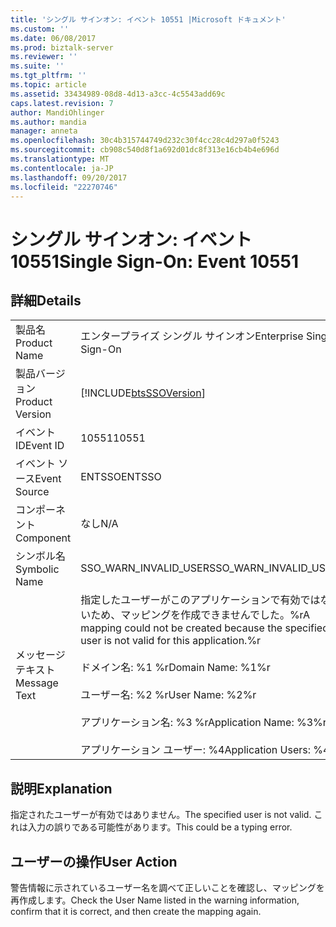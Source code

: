 ```yaml
---
title: 'シングル サインオン: イベント 10551 |Microsoft ドキュメント'
ms.custom: ''
ms.date: 06/08/2017
ms.prod: biztalk-server
ms.reviewer: ''
ms.suite: ''
ms.tgt_pltfrm: ''
ms.topic: article
ms.assetid: 33434989-08d8-4d13-a3cc-4c5543add69c
caps.latest.revision: 7
author: MandiOhlinger
ms.author: mandia
manager: anneta
ms.openlocfilehash: 30c4b315744749d232c30f4cc28c4d297a0f5243
ms.sourcegitcommit: cb908c540d8f1a692d01dc8f313e16cb4b4e696d
ms.translationtype: MT
ms.contentlocale: ja-JP
ms.lasthandoff: 09/20/2017
ms.locfileid: "22270746"
---
```

# <a name="single-sign-on-event-10551"></a><span data-ttu-id="55b31-102">シングル サインオン: イベント 10551</span><span class="sxs-lookup"><span data-stu-id="55b31-102">Single Sign-On: Event 10551</span></span>
## <a name="details"></a><span data-ttu-id="55b31-103">詳細</span><span class="sxs-lookup"><span data-stu-id="55b31-103">Details</span></span>  
  
|||  
|-|-|  
|<span data-ttu-id="55b31-104">製品名</span><span class="sxs-lookup"><span data-stu-id="55b31-104">Product Name</span></span>|<span data-ttu-id="55b31-105">エンタープライズ シングル サインオン</span><span class="sxs-lookup"><span data-stu-id="55b31-105">Enterprise Single Sign-On</span></span>|  
|<span data-ttu-id="55b31-106">製品バージョン</span><span class="sxs-lookup"><span data-stu-id="55b31-106">Product Version</span></span>|[!INCLUDE[btsSSOVersion](../includes/btsssoversion-md.md)]|  
|<span data-ttu-id="55b31-107">イベント ID</span><span class="sxs-lookup"><span data-stu-id="55b31-107">Event ID</span></span>|<span data-ttu-id="55b31-108">10551</span><span class="sxs-lookup"><span data-stu-id="55b31-108">10551</span></span>|  
|<span data-ttu-id="55b31-109">イベント ソース</span><span class="sxs-lookup"><span data-stu-id="55b31-109">Event Source</span></span>|<span data-ttu-id="55b31-110">ENTSSO</span><span class="sxs-lookup"><span data-stu-id="55b31-110">ENTSSO</span></span>|  
|<span data-ttu-id="55b31-111">コンポーネント</span><span class="sxs-lookup"><span data-stu-id="55b31-111">Component</span></span>|<span data-ttu-id="55b31-112">なし</span><span class="sxs-lookup"><span data-stu-id="55b31-112">N/A</span></span>|  
|<span data-ttu-id="55b31-113">シンボル名</span><span class="sxs-lookup"><span data-stu-id="55b31-113">Symbolic Name</span></span>|<span data-ttu-id="55b31-114">SSO_WARN_INVALID_USER</span><span class="sxs-lookup"><span data-stu-id="55b31-114">SSO_WARN_INVALID_USER</span></span>|  
|<span data-ttu-id="55b31-115">メッセージ テキスト</span><span class="sxs-lookup"><span data-stu-id="55b31-115">Message Text</span></span>|<span data-ttu-id="55b31-116">指定したユーザーがこのアプリケーションで有効ではないため、マッピングを作成できませんでした。%r</span><span class="sxs-lookup"><span data-stu-id="55b31-116">A mapping could not be created because the specified user is not valid for this application.%r</span></span><br /><br /> <span data-ttu-id="55b31-117">ドメイン名: %1 %r</span><span class="sxs-lookup"><span data-stu-id="55b31-117">Domain Name: %1%r</span></span><br /><br /> <span data-ttu-id="55b31-118">ユーザー名: %2 %r</span><span class="sxs-lookup"><span data-stu-id="55b31-118">User Name: %2%r</span></span><br /><br /> <span data-ttu-id="55b31-119">アプリケーション名: %3 %r</span><span class="sxs-lookup"><span data-stu-id="55b31-119">Application Name: %3%r</span></span><br /><br /> <span data-ttu-id="55b31-120">アプリケーション ユーザー: %4</span><span class="sxs-lookup"><span data-stu-id="55b31-120">Application Users: %4</span></span>|  
  
## <a name="explanation"></a><span data-ttu-id="55b31-121">説明</span><span class="sxs-lookup"><span data-stu-id="55b31-121">Explanation</span></span>  
 <span data-ttu-id="55b31-122">指定されたユーザーが有効ではありません。</span><span class="sxs-lookup"><span data-stu-id="55b31-122">The specified user is not valid.</span></span> <span data-ttu-id="55b31-123">これは入力の誤りである可能性があります。</span><span class="sxs-lookup"><span data-stu-id="55b31-123">This could be a typing error.</span></span>  
  
## <a name="user-action"></a><span data-ttu-id="55b31-124">ユーザーの操作</span><span class="sxs-lookup"><span data-stu-id="55b31-124">User Action</span></span>  
 <span data-ttu-id="55b31-125">警告情報に示されているユーザー名を調べて正しいことを確認し、マッピングを再作成します。</span><span class="sxs-lookup"><span data-stu-id="55b31-125">Check the User Name listed in the warning information, confirm that it is correct, and then create the mapping again.</span></span>